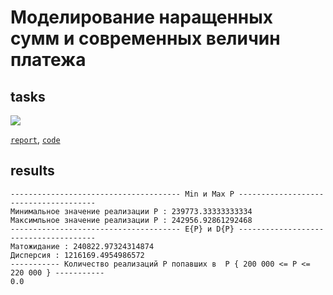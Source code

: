 
# Моделирование наращенных сумм и современных величин платежа
## tasks

![](https://github.com/vetasavitskaya/famcs-simulation-and-statistical-modeling-labs/blob/main/lab-03-accrued-amounts/image_2021-12-01_16-42-44.png)

[`report`](https://github.com/vetasavitskaya/famcs-simulation-and-statistical-modeling-labs/blob/main/lab-03-accrued-amounts/%D0%BC%D0%BE%D0%B4%D0%B5%D0%BB%D0%B8%D1%80%D0%BE%D0%B2%D0%B0%D0%BD%D0%B8%D0%B5_%D0%BD%D0%B0%D1%80%D0%B0%D1%89%D0%B5%D0%BD%D0%BD%D1%8B%D1%85_%D1%81%D1%83%D0%BC%D0%BC.pdf),
[`code`](https://github.com/vetasavitskaya/famcs-simulation-and-statistical-modeling-labs/blob/main/lab-03-accrued-amounts/lab-03-accrued-amounts.py)

## results
```
-------------------------------------- Min и Max P --------------------------------------
Минимальное значение реализации P : 239773.33333333334
Максимльное значение реализации P : 242956.92861292468
-------------------------------------- E{P} и D{P} --------------------------------------
Матожидание : 240822.97324314874
Дисперсия : 1216169.4954986572
----------- Количество реализаций P попавших в  P { 200 000 <= P <= 220 000 } -----------
0.0
```
